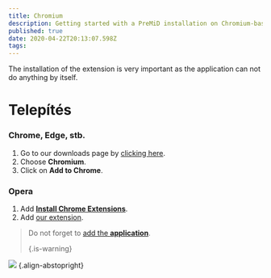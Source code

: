 ```yaml
---
title: Chromium
description: Getting started with a PreMiD installation on Chromium-based browsers
published: true
date: 2020-04-22T20:13:07.598Z
tags:
---
```


The installation of the extension is very important as the application can not do anything by itself.

# Telepítés
### Chrome, Edge, stb.
1. Go to our downloads page by [clicking here](https://premid.app/downloads).
2. Choose **Chromium**.
3. Click on **Add to Chrome**.

### Opera
1. Add **[Install Chrome Extensions](https://addons.opera.com/en/extensions/details/install-chrome-extensions/)**.
2. Add [our extension](https://premid.app/downloads).

> Do not forget to [add the **application**](/install). 
> 
> {.is-warning}

![](https://img.icons8.com/color/2x/chrome.png) {.align-abstopright}